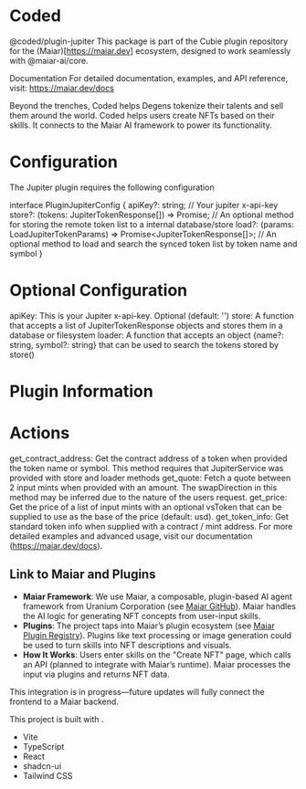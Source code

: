 # Coded

@coded/plugin-jupiter
This package is part of the Cubie plugin repository for the (Maiar)[https://maiar.dev] ecosystem, designed to work seamlessly with @maiar-ai/core.

Documentation
For detailed documentation, examples, and API reference, visit: https://maiar.dev/docs

Beyond the trenches, Coded helps Degens tokenize their talents and sell them around the world. Coded helps users create NFTs based on their skills. It connects to the Maiar AI framework to power its functionality.

# Configuration 

The Jupiter plugin requires the following configuration


  interface PluginJupiterConfig {
  apiKey?: string; // Your jupiter x-api-key
  store?: (tokens: JupiterTokenResponse[]) => Promise<void>; // An optional method for storing the remote token list to a internal database/store
  load?: (params: LoadJupiterTokenParams) => Promise<JupiterTokenResponse[]>; // An optional method to load and search the synced token list by token name and symbol
          }


# Optional Configuration

apiKey: This is your Jupiter x-api-key. Optional (default: '')
store: A function that accepts a list of JupiterTokenResponse objects and stores them in a database or filesystem
loader: A function that accepts an object {name?: string, symbol?: string} that can be used to search the tokens stored by store()

# Plugin Information

# Actions

get_contract_address: Get the contract address of a token when provided the token name or symbol. This method requires that JupiterService was provided with store and loader methods
get_quote: Fetch a quote between 2 input mints when provided with an amount. The swapDirection in this method may be inferred due to the nature of the users request.
get_price: Get the price of a list of input mints with an optional vsToken that can be supplied to use as the base of the price (default: usd).
get_token_info: Get standard token info when supplied with a contract / mint address.
For more detailed examples and advanced usage, visit our documentation (https://maiar.dev/docs).


## Link to Maiar and Plugins

- **Maiar Framework**: We use Maiar, a composable, plugin-based AI agent framework from Uranium Corporation (see [Maiar GitHub](https://github.com/UraniumCorporation/maiar-ai)). Maiar handles the AI logic for generating NFT concepts from user-input skills.
- **Plugins**: The project taps into Maiar’s plugin ecosystem (see [Maiar Plugin Registry](https://github.com/UraniumCorporation/plugin-registry)). Plugins like text processing or image generation could be used to turn skills into NFT descriptions and visuals.
- **How It Works**: Users enter skills on the "Create NFT" page, which calls an API (planned to integrate with Maiar’s runtime). Maiar processes the input via plugins and returns NFT data.

This integration is in progress—future updates will fully connect the frontend to a Maiar backend.

This project is built with .

- Vite
- TypeScript
- React
- shadcn-ui
- Tailwind CSS
